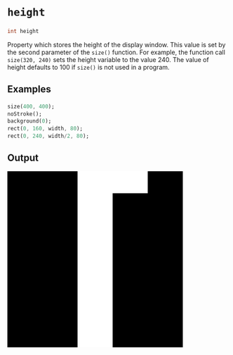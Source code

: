 # `height`

```dart
int height
```

Property which stores the height of the display window.
This value is set by the second parameter of the `size()` function.
For example, the function call `size(320, 240)` sets the height variable to the value 240.
The value of height defaults to 100 if `size()` is not used in a program.

## Examples

```dart
size(400, 400);
noStroke();
background(0);
rect(0, 160, width, 80);
rect(0, 240, width/2, 80);
```

## Output

<img src="/_images/height_1.png" width="400" height="400" />
